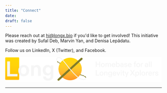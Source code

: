 ```yaml
---
title: "Connect"
date: 
draft: false
---
```


Please reach out at [hi@longx.bio](mailto:hi@longx.bio) if you'd like to get involved!
This initiative was created by Sufal Deb, Marvin Yan, and Denisa Lepădatu.



Follow us on LinkedIn, X (Twitter), and Facebook.






![LongX Banner](./Banner.png "LongX Banner")

---

